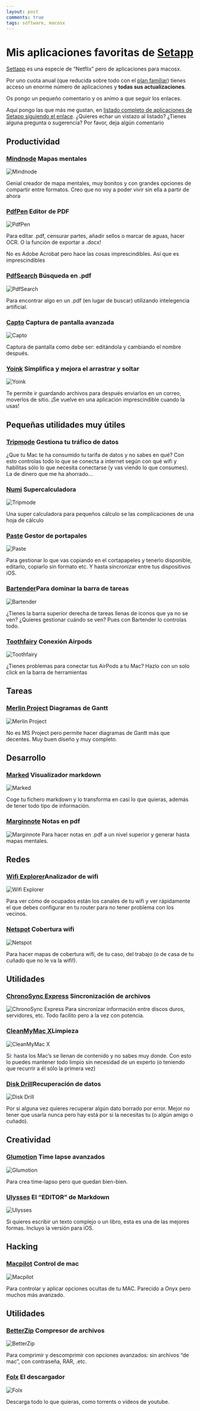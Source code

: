 ```yaml
---
layout: post
comments: true
tags: software, macosx
---
```



# Mis aplicaciones favoritas de [Setapp](https://setapp.com/es)


[Settapp](https://setapp.com/es) es una especie de “Netflix” pero de aplicaciones para macosx.  

Por uno cuota anual (que reducida sobre todo con el [plan familiar](https://my.setapp.com/family)) tienes acceso un enorme número de aplicaciones y **todas sus actualizaciones**.

Os pongo un pequeño comentario y os animo a que seguir los enlaces.

Aquí pongo las que más me gustan, en [listado completo de aplicaciones de Setapp siguiendo el enlace](https://setapp.com/apps). ¿Quieres echar un vistazo al listado? ¿Tienes alguna pregunta o sugerencia? Por favor, deja algún comentario 

## Productividad

### [Mindnode](https://setapp.com/es/apps/mindnode) Mapas mentales

![Mindnode](https://store-setapp-com.imgix.net/app/320/1720/icon-1548780680-5c508488b9e61.png?ixlib=php-2.1.0&q=75&w=320)

Genial creador de mapa mentales, muy bonitos y con grandes opciones de compartir entre formatos. Creo que no voy a poder vivir sin ella a partir de ahora

### [PdfPen](https://setapp.com/es/apps/pdfpen) Editor de PDF
![PdfPen](https://store-setapp-com.imgix.net/app/322/1584/icon-1543330087-5bfd5927604de.png?ixlib=php-2.1.0&q=75&w=320)

Para editar .pdf, censurar partes, añadir sellos o marcar de aguas, hacer OCR. O la función de exportar a .docx!

No es Adobe Acrobat pero hace las cosas imprescindibles.  Así que es imprescindibles

### [PdfSearch](https://setapp.com/apps/pdf-search) Búsqueda en .pdf

![PdfSearch](https://store-setapp-com.imgix.net/app/272/1667/icon-1547074864-5c367d304d0bc.png?ixlib=php-2.1.0&q=75&w=320)

Para encontrar algo en un .pdf (en lugar de buscar) utilizando intelegencia artificial.

### [Capto](https://setapp.com/apps/capto) Captura de pantalla avanzada
![Capto](https://store-setapp-com.imgix.net/app/175/1544/icon-1541768946-5be586f271465.png?ixlib=php-2.1.0&q=75&w=320)

Captura de pantalla como debe ser: editándola y cambiando el nombre después.

### [Yoink](https://setapp.com/apps/yoink) Simplifica y mejora el arrastrar y soltar
![Yoink](https://store-setapp-com.imgix.net/app/330/1928/icon-1556265821-5cc2bb5d7bd82.png?ixlib=php-2.1.0&q=75&w=320)

Te permite ir guardando archivos para después enviarlos en un correo, moverlos de sitio. ¡Se vuelve en una aplicación imprescindible cuando la usas!

## Pequeñas utilidades muy útiles

### [Tripmode](https://setapp.com/apps/tripmode) Gestiona tu tráfico de datos

¿Que tu Mac te ha consumido tu tarifa de datos y no sabes en qué? Con esto controlas todo lo que se conecta a internet según con qué wifi y habilitas sólo lo que necesita conectarse (y vas viendo lo que consumes). La de dinero que me ha ahorrado…

### [Numi](https://setapp.com/es/apps/numi) Supercalculadora
![Tripmode](https://store-setapp-com.imgix.net/app/244/1533/icon-1541497818-5be163da138e1.png?ixlib=php-2.1.0&q=75&w=320)

Una super calculadora para pequeños cálculo se las complicaciones de una hoja de cálculo

### [Paste](https://setapp.com/es/apps/paste) Gestor de portapales
![Paste](https://store-setapp-com.imgix.net/app/98/1698/icon-1548182788-5c47650460dd2.png?ixlib=php-2.1.0&q=75&w=320)

Para gestionar lo que vas copiando en el cortapapeles y tenerlo disponible, editarlo, copiarlo sin formato etc. Y hasta sincronizar entre tus dispositivos iOS.

### [Bartender](https://setapp.com/apps/bartender)Para dominar la barra de tareas
![Bartender](https://store-setapp-com.imgix.net/app/153/1458/icon-1539089041-5bbca29116828.png?ixlib=php-2.1.0&q=75&w=320)

¿Tienes la barra superior derecha de tareas llenas de iconos que ya no se ven? ¿Quieres gestionar cuándo se ven? Pues con Bartender lo controlas todo.

### [Toothfairy](https://setapp.com/apps/toothfairy) Conexión Airpods
![Toothfairy](https://store-setapp-com.imgix.net/app/319/1723/icon-1548796216-5c50c138efb90.png?ixlib=php-2.1.0&q=75&w=320)

¿Tienes problemas para conectar tus AirPods a tu Mac? Hazlo con un solo click en la barra de herramientas

## Tareas

### [Merlin Project](https://setapp.com/es/apps/merlin-project-express) Diagramas de Gantt
![Merlin Project](https://store-setapp-com.imgix.net/app/241/1709/icon-1548513698-5c4c71a283543.png?ixlib=php-2.1.0&q=75&w=320)

No es MS Project pero permite hacer diagramas de Gantt más que decentes. Muy buen diseño y muy completo.

## Desarrollo

### [Marked](https://setapp.com/es/apps/marked) Visualizador markdown
![Marked](https://store-setapp-com.imgix.net/app/80/1678/icon-1547575689-5c3e2189a624c.png?ixlib=php-2.1.0&q=75&w=320)

Coge tu fichero markdown y lo transforma en casi lo que quieras, además de tener todo tipo de información.

### [Marginnote](https://setapp.com/es/apps/marginnote) Notas en pdf
![Marginnote](https://store-setapp-com.imgix.net/app/323/1711/icon-1548648012-5c4e7e4c21558.png?ixlib=php-2.1.0&q=75&w=320)
Para hacer notas en .pdf a un nivel superior y generar hasta mapas mentales.

## Redes

### [Wifi Explorer](https://setapp.com/apps/wifi-explorer)Analizador de wifi
![Wifi Explorer](https://store-setapp-com.imgix.net/app/74/1739/icon-1549423200-5c5a5260ece2e.png?ixlib=php-2.1.0&q=75&w=320)

Para ver cómo de ocupados están los canales de  tu wifi y ver rápidamente el que debes configurar en tu router para no tener problema con los vecinos.

### [Netspot](https://setapp.com/es/apps/netspot) Cobertura wifi
![Netspot](https://store-setapp-com.imgix.net/app/223/1478/icon-1539790549-5bc756d52290f.png?ixlib=php-2.1.0&q=75&w=320)

Para hacer mapas de cobertura wifi, de tu caso, del trabajo (o de casa de tu cuñado que no le va la wifi!).

## Utilidades

### [ChronoSync Express](https://setapp.com/apps/chronosync-express) Sincronización de archivos
![ChronoSync Express](https://store-setapp-com.imgix.net/app/217/1612/icon-1544484223-5c0ef57fa8905.png?ixlib=php-2.1.0&q=75&w=320)
Para sincronizar información entre discos duros, servidores, etc. Todo facilito pero a la vez con potencia.

### [CleanMyMac X](https://setapp.com/apps/cleanmymac-x)Limpieza
![CleanMyMac X](https://store-setapp-com.imgix.net/app/78/1704/icon-1548347616-5c49e8e02364e.png?ixlib=php-2.1.0&q=75&w=320)

Sí: hasta los Mac’s se llenan de contenido y no sabes muy donde. Con esto lo puedes mantener todo limpio sin necesidad de un experto (o teniendo que recurrir a él sólo la primera vez)

### [Disk Drill](https://setapp.com/apps/disk-drill)Recuperación de datos
![Disk Drill](https://store-setapp-com.imgix.net/app/82/1462/icon-1540313278-5bcf50beb1891.png?ixlib=php-2.1.0&q=75&w=320)

Por si alguna vez quieres recuperar algún dato borrado por error. Mejor no tener que usarla nunca pero hay está por si la necesitas tu (o algún amigo o cuñado).


## Creatividad

### [Glumotion](https://setapp.com/apps/gluemotion) Time lapse avanzados
![Glumotion](https://store-setapp-com.imgix.net/app/324/1578/icon-1542909528-5bf6ee5828c06.png?ixlib=php-2.1.0&q=75&w=320)

Para crea time-lapso pero que quedan bien-bien.

### [Ulysses](https://setapp.com/apps/ulysses) El “EDITOR” de Markdown 
![Ulysses](https://store-setapp-com.imgix.net/app/67/1511/icon-1540814156-5bd6f54c2bb14.png?ixlib=php-2.1.0&q=75&w=320)

Si quieres escribir un texto complejo o un libro, esta es una de las mejores formas. Incluyo la versión para iOS.

## Hacking
### [Macpilot](https://setapp.com/apps/macpilot) Control de mac
![Macpilot](https://store-setapp-com.imgix.net/app/305/1595/icon-1543600962-5c017b4289aba.png?ixlib=php-2.1.0&q=75&w=320)

Para controlar y aplicar opciones ocultas de tu MAC. Parecido a Onyx pero muchos más avanzado.


## Utilidades 

### [BetterZip](https://setapp.com/apps/betterzip) Compresor de archivos

![BetterZip](https://store-setapp-com.imgix.net/app/245/1482/icon-1539849145-5bc83bb9eb5ee.png?ixlib=php-2.1.0&q=75&w=320)

Para comprimir y descomprimir con opciones avanzados: sin archivos “de mac”, con contraseña, RAR, .etc.

### [Folx](https://setapp.com/apps/folx) El descargador

![Folx](https://store-setapp-com.imgix.net/app/202/1690/icon-1547823561-5c41e9c91b205.png?ixlib=php-2.1.0&q=75&w=320)

Descarga todo lo que quieras, como torrents o vídeos de youtube.